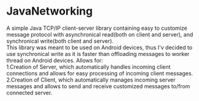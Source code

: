 # JavaNetworking
A simple Java TCP/IP client-server library containing easy to customize message protocol with asynchronical read(both on client and server), and synchronical write(both client and server).<br>
This library was meant to be used on Android devices, thus I'v decided to use synchronical write as it is faster than offloading messages to worker thread on Android devices.
Allows for:<br>
1.Creation of Server, which automatically handles incoming client connections and allows for easy processing of incoming client messages.<br>
2.Creation of Client, which automatically manages incoming server messages and allows to send and receive customized messages to/from connected server.<br>
